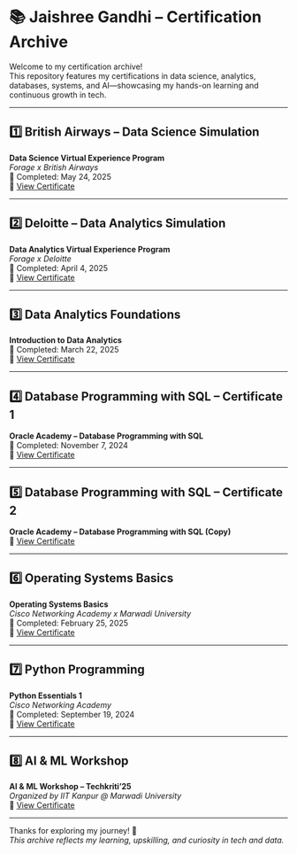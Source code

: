 # 📚 Jaishree Gandhi – Certification Archive

Welcome to my certification archive!  
This repository features my certifications in data science, analytics, databases, systems, and AI—showcasing my hands-on learning and continuous growth in tech.

---

## 1️⃣ British Airways – Data Science Simulation

**Data Science Virtual Experience Program**  
*Forage x British Airways*  
📅 Completed: May 24, 2025  
📄 [View Certificate](./forage_ba_data_science.pdf)

---

## 2️⃣ Deloitte – Data Analytics Simulation

**Data Analytics Virtual Experience Program**  
*Forage x Deloitte*  
📅 Completed: April 4, 2025  
📄 [View Certificate](./forage_deloitte_data_analytics.pdf)

---

## 3️⃣ Data Analytics Foundations

**Introduction to Data Analytics**  
📅 Completed: March 22, 2025  
📄 [View Certificate](./intro_to_data_analytics.pdf)

---

## 4️⃣ Database Programming with SQL – Certificate 1

**Oracle Academy – Database Programming with SQL**  
📅 Completed: November 7, 2024  
📄 [View Certificate](./oracle_sql_cert1.pdf)

---

## 5️⃣ Database Programming with SQL – Certificate 2

**Oracle Academy – Database Programming with SQL (Copy)**  
📄 [View Certificate](./oracle_sql_cert2.pdf)

---

## 6️⃣ Operating Systems Basics

**Operating Systems Basics**  
*Cisco Networking Academy x Marwadi University*  
📅 Completed: February 25, 2025  
📄 [View Certificate](./os_basics_cisco.pdf)

---

## 7️⃣ Python Programming

**Python Essentials 1**  
*Cisco Networking Academy*  
📅 Completed: September 19, 2024  
📄 [View Certificate](./python_essentials_cisco.pdf)

---

## 8️⃣ AI & ML Workshop

**AI & ML Workshop – Techkriti’25**  
*Organized by IIT Kanpur @ Marwadi University*  
📄 [View Certificate](./techkriti_ai_ml_workshop.pdf)

---

Thanks for exploring my journey! 🚀  
*This archive reflects my learning, upskilling, and curiosity in tech and data.*
